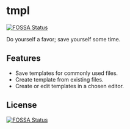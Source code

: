 # tmpl

[![FOSSA Status](https://app.fossa.com/api/projects/git%2Bgithub.com%2Ftcd%2Ftmpl.svg?type=shield)](https://app.fossa.com/projects/git%2Bgithub.com%2Ftcd%2Ftmpl?ref=badge_shield)

Do yourself a favor; save yourself some time.

## Features

- Save templates for commonly used files.
- Create template from existing files.
- Create or edit templates in a chosen editor.

## License

[![FOSSA Status](https://app.fossa.com/api/projects/git%2Bgithub.com%2Ftcd%2Ftmpl.svg?type=large)](https://app.fossa.com/projects/git%2Bgithub.com%2Ftcd%2Ftmpl?ref=badge_large)
